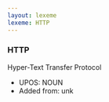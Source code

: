 ```yaml
---
layout: lexeme
lexeme: HTTP
---
```


###  HTTP

Hyper-Text Transfer Protocol
* UPOS:  NOUN
* Added from:  unk

